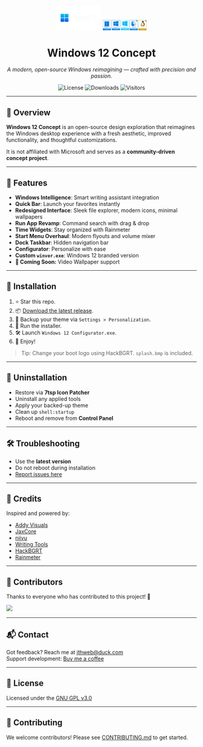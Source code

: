 <p align="center">
  <img src="banner.png" width="120" alt="Windows 12 Concept Logo">
  <img src="compatible.png" width="120" alt="Windows 12 Concept Logo">
</p>
<h1 align="center">Windows 12 Concept</h1>
<p align="center"><em>A modern, open-source Windows reimagining — crafted with precision and passion.</em></p>

<p align="center">
  <img src="https://img.shields.io/github/license/jthweb/windows-12?style=flat" alt="License">
  <img src="https://img.shields.io/github/downloads/jthweb/windows-12/total?style=flat" alt="Downloads">
  <img src="https://img.shields.io/badge/visitors-1000%2B-blue?style=flat" alt="Visitors">
</p>

---

## 📍 Overview

**Windows 12 Concept** is an open-source design exploration that reimagines the Windows desktop experience with a fresh aesthetic, improved functionality, and thoughtful customizations.

It is not affiliated with Microsoft and serves as a **community-driven concept project**.

---

## 🧩 Features

- **Windows Intelligence**: Smart writing assistant integration
- **Quick Bar**: Launch your favorites instantly
- **Redesigned Interface**: Sleek file explorer, modern icons, minimal wallpapers
- **Run App Revamp**: Command search with drag & drop
- **Time Widgets**: Stay organized with Rainmeter
- **Start Menu Overhaul**: Modern flyouts and volume mixer
- **Dock Taskbar**: Hidden navigation bar
- **Configurator**: Personalize with ease
- **Custom `winver.exe`**: Windows 12 branded version
- **🎥 Coming Soon:** Video Wallpaper support

---

## 🚀 Installation

1. ⭐ Star this repo.
2. 📦 [Download the latest release](https://github.com/jthweb/Windows-12/releases).
3. 💾 Backup your theme via `Settings > Personalization`.
4. 🧰 Run the installer.
5. 🛠 Launch `Windows 12 Configurator.exe`.
6. 🎉 Enjoy!

> Tip: Change your boot logo using HackBGRT. `splash.bmp` is included.

---

## 🔄 Uninstallation

- Restore via **7tsp Icon Patcher**
- Uninstall any applied tools
- Apply your backed-up theme
- Clean up `shell:startup`
- Reboot and remove from **Control Panel**

---

## 🛠 Troubleshooting

- Use the **latest version**
- Do not reboot during installation
- [Report issues here](https://github.com/jthweb/Windows-12/issues)

---

## 🙌 Credits

Inspired and powered by:

- [Addy Visuals](https://youtube.com/@addyvisuals)
- [JaxCore](https://github.com/jaxcore)
- [niivu](https://deviantart.com/niivu)
- [Writing Tools](https://github.com/theJayTea/WritingTools)
- [HackBGRT](https://github.com/Metabolix)
- [Rainmeter](https://www.rainmeter.net)

---

## 👥 Contributors

Thanks to everyone who has contributed to this project! 💙

<a href="https://github.com/jthweb/windows-12/graphs/contributors">
  <img src="https://contrib.rocks/image?repo=jthweb/windows-12" />
</a>

---

## 📬 Contact

Got feedback? Reach me at [jthweb@duck.com](mailto:jthweb@duck.com)  
Support development: [Buy me a coffee](https://ko-fi.com/jthweb)

---

## 📄 License

Licensed under the [GNU GPL v3.0](LICENSE)

---

## 🧠 Contributing

We welcome contributors! Please see [CONTRIBUTING.md](CONTRIBUTING.md) to get started.

